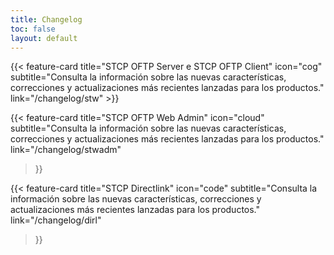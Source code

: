 ```yaml
---
title: Changelog
toc: false
layout: default
---
```


<div class="mt-6"></div>
{{< feature-card
    title="STCP OFTP Server e STCP OFTP Client"
    icon="cog"
    subtitle="Consulta la información sobre las nuevas características, correcciones y actualizaciones más recientes lanzadas para los productos."
    link="/changelog/stw"
>}}

<div class="mt-6"></div>

{{< feature-card
    title="STCP OFTP Web Admin"
    icon="cloud"
    subtitle="Consulta la información sobre las nuevas características, correcciones y actualizaciones más recientes lanzadas para los productos."
    link="/changelog/stwadm"
>}}

<div class="mt-6"></div>

{{< feature-card
    title="STCP Directlink"
    icon="code"
    subtitle="Consulta la información sobre las nuevas características, correcciones y actualizaciones más recientes lanzadas para los productos."
    link="/changelog/dirl"
>}}


<!-- {{< hextra/feature-grid >}} -->
<!-- {{< /hextra/feature-grid >}} -->
